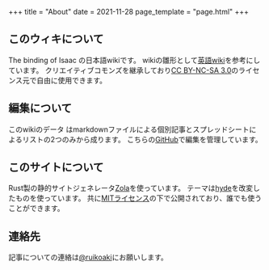+++
title = "About"
date = 2021-11-28
page_template = "page.html"
+++

## このウィキについて

The binding of Isaac の日本語wikiです。
wikiの雛形として[英語wiki](https://bindingofisaacrebirth.fandom.com/wiki/Binding_of_Isaac:_Rebirth_Wiki)を参考にしています。
クリエイティブコモンズを継承しており[CC BY-NC-SA 3.0](https://creativecommons.org/licenses/by-nc-sa/3.0/deed.ja)のライセンス元で自由に使用できます。

## 編集について
このwikiのデータ
はmarkdownファイルによる個別記事とスプレッドシートによるリストの2つのみから成ります。
こちらの[GitHub](https://github.com/Akiruiko/IsaacWikiJp)で編集を管理しています。

## このサイトについて

Rust製の静的サイトジェネレータ[Zola](https://www.getzola.org/)を使っています。
テーマは[hyde](https://github.com/getzola/hyde.git)を改変したものを使っています。
共に[MITライセンス](https://opensource.org/licenses/mit-license.php)の下で公開されており、誰でも使うことができます。

## 連絡先

記事についての連絡は[@ruikoaki](https://twitter.com/ruikoaki)にお願いします。
<!-- メニューのメールアイコンをクリックするとメーラーが開きます。 -->



